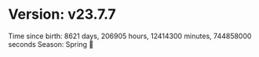# Version: v23.7.7
Time since birth: 8621 days, 206905 hours, 12414300 minutes, 744858000 seconds
Season: Spring 🌸
